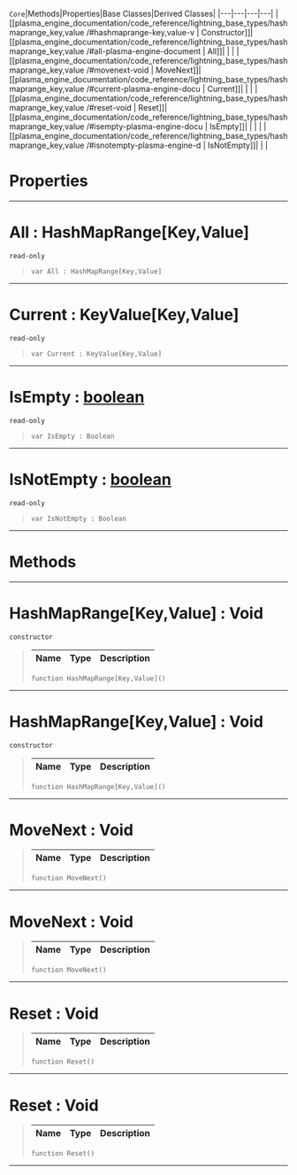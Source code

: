  `Core`|Methods|Properties|Base Classes|Derived Classes|
|---|---|---|---|
|[[plasma_engine_documentation/code_reference/lightning_base_types/hashmaprange_key,value /#hashmaprange-key,value-v | Constructor]]|[[plasma_engine_documentation/code_reference/lightning_base_types/hashmaprange_key,value /#all-plasma-engine-document | All]]| | |
|[[plasma_engine_documentation/code_reference/lightning_base_types/hashmaprange_key,value /#movenext-void | MoveNext]]|[[plasma_engine_documentation/code_reference/lightning_base_types/hashmaprange_key,value /#current-plasma-engine-docu | Current]]| | |
|[[plasma_engine_documentation/code_reference/lightning_base_types/hashmaprange_key,value /#reset-void | Reset]]|[[plasma_engine_documentation/code_reference/lightning_base_types/hashmaprange_key,value /#isempty-plasma-engine-docu | IsEmpty]]| | |
| |[[plasma_engine_documentation/code_reference/lightning_base_types/hashmaprange_key,value /#isnotempty-plasma-engine-d | IsNotEmpty]]| | |


 #  Properties


---  
 #  All : HashMapRange[Key,Value]

 `read-only`

> 
> ``` lang=cpp, name=Lightning
> var All : HashMapRange[Key,Value]


---  
 #  Current : KeyValue[Key,Value]

 `read-only`

> 
> ``` lang=cpp, name=Lightning
> var Current : KeyValue[Key,Value]


---  
 #  IsEmpty : [boolean](https://plasmaengine.github.io/PlasmaDocs/Plasma1/C++/code_reference/lightning_base_types/boolean.md)

 `read-only`

> 
> ``` lang=cpp, name=Lightning
> var IsEmpty : Boolean


---  
 #  IsNotEmpty : [boolean](https://plasmaengine.github.io/PlasmaDocs/Plasma1/C++/code_reference/lightning_base_types/boolean.md)

 `read-only`

> 
> ``` lang=cpp, name=Lightning
> var IsNotEmpty : Boolean


---  
 #  Methods


---  
 #  HashMapRange[Key,Value] : Void

 `constructor`

> 
> |Name|Type|Description|
> |---|---|---|
> ``` lang=cpp, name=Lightning
> function HashMapRange[Key,Value]()
> ``` 


---  
 #  HashMapRange[Key,Value] : Void

 `constructor`

> 
> |Name|Type|Description|
> |---|---|---|
> ``` lang=cpp, name=Lightning
> function HashMapRange[Key,Value]()
> ``` 


---  
 #  MoveNext : Void

> 
> |Name|Type|Description|
> |---|---|---|
> ``` lang=cpp, name=Lightning
> function MoveNext()
> ``` 


---  
 #  MoveNext : Void

> 
> |Name|Type|Description|
> |---|---|---|
> ``` lang=cpp, name=Lightning
> function MoveNext()
> ``` 


---  
 #  Reset : Void

> 
> |Name|Type|Description|
> |---|---|---|
> ``` lang=cpp, name=Lightning
> function Reset()
> ``` 


---  
 #  Reset : Void

> 
> |Name|Type|Description|
> |---|---|---|
> ``` lang=cpp, name=Lightning
> function Reset()
> ``` 


---  
 

 